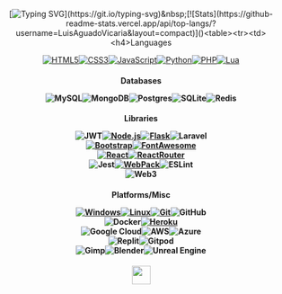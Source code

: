 <div align="center">

[![Typing SVG](https://readme-typing-svg.herokuapp.com?duration=1000&color=38E630D2&vCenter=true&multiline=true&height=150&lines=1-+const+LuisAguadoVicaria+%3D+()+%3D%3E;2-+FullStackDeveloper.run();3-+Skillset.showcase();)](https://git.io/typing-svg)&nbsp;[![Stats](https://github-readme-stats.vercel.app/api/top-langs/?username=LuisAguadoVicaria&layout=compact)]()<table><tr><td><h4>Languages
  
  [![HTML5](https://img.shields.io/badge/HTML5-E34F26?style=flat-square&logo=html5&logoColor=white)](https://github.com/alexandresanlim/Badges4-README.md-Profile)[![CSS3](https://img.shields.io/badge/CSS3-1572B6?style=flat-square&logo=css3&logoColor=white)]()[![JavaScript](https://img.shields.io/badge/JavaScript-323330?style=flat-square&logo=javascript&logoColor=F7DF1E)]()[![Python](https://img.shields.io/badge/Python-FFD43B?style=flat-square&logo=python&logoColor=blue)]()[![PHP](https://img.shields.io/badge/PHP-777BB4?style=flat-square&logo=php&logoColor=white)]()[![Lua](https://img.shields.io/badge/Lua-2C2D72?style=flat-square&logo=lua&logoColor=white)]()</h4></td>
  <td><h4>Databases
  
  ![MySQL](https://img.shields.io/badge/mysql-%2300f.svg?style=flat-square&logo=mysql&logoColor=white)![MongoDB](https://img.shields.io/badge/MongoDB-%234ea94b.svg?style=flat-square&logo=mongodb&logoColor=white)![Postgres](https://img.shields.io/badge/postgres-%23316192.svg?style=flat-square&logo=postgresql&logoColor=white)![SQLite](https://img.shields.io/badge/sqlite-%2307405e.svg?style=flat-square&logo=sqlite&logoColor=white)![Redis](https://img.shields.io/badge/redis-%23DD0031.svg?style=flat-square&logo=redis&logoColor=white)</h4></td></tr><tr>
  <td><h4>Libraries
  
  ![JWT](https://img.shields.io/badge/JWT-black?style=flat-square&logo=JSON%20web%20tokens)[![Node.js](https://img.shields.io/badge/Node.js-339933?style=flat-square&logo=nodedotjs&logoColor=white)](https://nodejs.org/)[![Flask](https://img.shields.io/badge/Flask-000000?style=flat-square&logo=flask&logoColor=white)](https://flask.palletsprojects.com/)![Laravel](https://img.shields.io/badge/Laravel-FF2D20?style=flat-square&logo=laravel&logoColor=white)
<br>[![Bootstrap](https://img.shields.io/badge/Bootstrap-563D7C?style=flat-square&logo=bootstrap&logoColor=white)](https://getbootstrap.com/)[![FontAwesome](https://img.shields.io/badge/Font_Awesome-339AF0?style=flat-square&logo=fontawesome&logoColor=white)](https://fontawesome.com/)
<br>[![React](https://img.shields.io/badge/React-20232A?style=flat-square&logo=react&logoColor=61DAFB)](https://reactjs.org/)[![ReactRouter](https://img.shields.io/badge/React_Router-CA4245?style=flat-square&logo=react-router&logoColor=white)](https://reactrouter.com/)
<br>![Jest](https://img.shields.io/badge/-jest-%23C21325?style=flat-square&logo=jest&logoColor=white)[![WebPack](https://img.shields.io/badge/Webpack-8DD6F9?style=flat-square&logo=Webpack&logoColor=white)](https://webpack.js.org/)![ESLint](https://img.shields.io/badge/ESLint-4B3263?style=flat-square&logo=eslint&logoColor=white)<br>![Web3](https://img.shields.io/badge/web3.js-F16822?style=flat-square&logo=web3.js&logoColor=white)</h4></td>
  <td><h4>Platforms/Misc
  
  [![Windows](https://img.shields.io/badge/Windows-0078D6?style=flat-square&logo=windows&logoColor=white)]()[![Linux](https://img.shields.io/badge/Linux-FCC624?style=flat-square&logo=linux&logoColor=black)]()[![Git](https://img.shields.io/badge/GIT-E44C30?style=flat-square&logo=git&logoColor=white)]()![GitHub](https://img.shields.io/badge/github-%23121011.svg?style=flat-square&logo=github&logoColor=white)<br>![Docker](https://img.shields.io/badge/docker-%230db7ed.svg?style=flat-square&logo=docker&logoColor=white)[![Heroku](https://img.shields.io/badge/Heroku-430098?style=flat-square&logo=heroku&logoColor=white)](https://heroku.com/)<br>![Google Cloud](https://img.shields.io/badge/GoogleCloud-%234285F4.svg?style=flat-square&logo=google-cloud&logoColor=white)![AWS](https://img.shields.io/badge/AWS-%23FF9900.svg?style=flat-square&logo=amazon-aws&logoColor=white)![Azure](https://img.shields.io/badge/azure-%230072C6.svg?style=flat-square&logo=microsoftazure&logoColor=white)<br>![Replit](https://img.shields.io/badge/replit-667881?style=flat-square&logo=replit&logoColor=white)![Gitpod](https://img.shields.io/badge/gitpod-f06611.svg?style=flat-square&logo=gitpod&logoColor=white)<br>![Gimp](https://img.shields.io/badge/Gimp-657D8B?style=flat-square&logo=gimp&logoColor=FFFFFF)![Blender](https://img.shields.io/badge/blender-%23F5792A.svg?style=flat-square&logo=blender&logoColor=white)![Unreal Engine](https://img.shields.io/badge/unrealengine-%23313131.svg?style=flat-square&logo=unrealengine&logoColor=white)</h4></td></tr></table></div>
<h4 id="pinned"></h4>
<div align="center"><a href="https://www.linkedin.com/in/luis-aguado-vicar%C3%ADa-546b33241/"><img height="33px" src="https://img.shields.io/badge/LinkedIn-0077B5?style=for-the-badge&logo=linkedin&logoColor=white" data-canonical-src="https://img.shields.io/badge/LinkedIn-0077B5?style=flat-square&logo=linkedin&logoColor=white"/></a></div>
